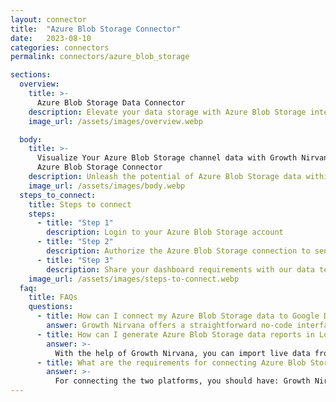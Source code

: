 ```yaml
---
layout: connector
title:  "Azure Blob Storage Connector"
date:   2023-08-10
categories: connectors
permalink: connectors/azure_blob_storage

sections:
  overview:
    title: >-
      Azure Blob Storage Data Connector
    description: Elevate your data storage with Azure Blob Storage integration. Seamlessly blend Azure Blob Storage's capabilities with Looker Studio's analytical prowess, enabling you to transform raw data into actionable insights.
    image_url: /assets/images/overview.webp

  body:
    title: >-
      Visualize Your Azure Blob Storage channel data with Growth Nirvana's
      Azure Blob Storage Connector
    description: Unleash the potential of Azure Blob Storage data within Looker Studio, for data-driven strategies that make an impact.
    image_url: /assets/images/body.webp
  steps_to_connect:
    title: Steps to connect
    steps:
      - title: "Step 1"
        description: Login to your Azure Blob Storage account
      - title: "Step 2"
        description: Authorize the Azure Blob Storage connection to send data to Growth Nirvana
      - title: "Step 3"
        description: Share your dashboard requirements with our data team. We will build the report for you.
    image_url: /assets/images/steps-to-connect.webp
  faq:
    title: FAQs
    questions:
      - title: How can I connect my Azure Blob Storage data to Google Data Studio/Looker Studio?
        answer: Growth Nirvana offers a straightforward no-code interface to connect to Azure Blob Storage data sources.
      - title: How can I generate Azure Blob Storage data reports in Looker Studio?
        answer: >-
          With the help of Growth Nirvana, you can import live data from Azure Blob Storage into Looker Studio. These data can be viewed in charts, tables, and dashboards to generate branded reports that can be shared instantly.
      - title: What are the requirements for connecting Azure Blob Storage and Looker Studio?
        answer: >-
          For connecting the two platforms, you should have: Growth Nirvana Account and Azure Blob Storage Ads Account
---
```


